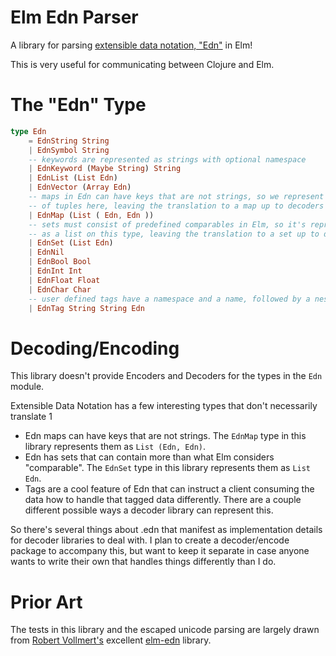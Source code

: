 # Elm Edn Parser

A library for parsing
[extensible data notation, "Edn"](https://github.com/edn-format/edn) in Elm!

This is very useful for communicating between Clojure and Elm.

# The "Edn" Type

```elm
type Edn
    = EdnString String
    | EdnSymbol String
    -- keywords are represented as strings with optional namespace
    | EdnKeyword (Maybe String) String
    | EdnList (List Edn)
    | EdnVector (Array Edn)
    -- maps in Edn can have keys that are not strings, so we represent them as a list
    -- of tuples here, leaving the translation to a map up to decoders
    | EdnMap (List ( Edn, Edn ))
    -- sets must consist of predefined comparables in Elm, so it's represented
    -- as a list on this type, leaving the translation to a set up to decoders
    | EdnSet (List Edn)
    | EdnNil
    | EdnBool Bool
    | EdnInt Int
    | EdnFloat Float
    | EdnChar Char
    -- user defined tags have a namespace and a name, followed by a nested edn value
    | EdnTag String String Edn
```

# Decoding/Encoding

This library doesn't provide Encoders and Decoders for the types in the `Edn` module.

Extensible Data Notation has a few interesting types that don't necessarily translate 1

* Edn maps can have keys that are not strings. The `EdnMap` type in this library represents
them as `List (Edn, Edn)`.
* Edn has sets that can contain more than what Elm considers "comparable". The `EdnSet` type in this
library represents them as `List Edn`.
* Tags are a cool feature of Edn that can instruct a client consuming the data how to handle that
tagged data differently. There are a couple different possible ways a decoder library can 
represent this.

So there's several things about .edn that manifest as implementation details for decoder libraries
to deal with. I plan to create a decoder/encode package to accompany this, but want to keep it
separate in case anyone wants to write their own that handles things differently than I do.

# Prior Art

The tests in this library and the escaped unicode parsing are largely drawn from
[Robert Vollmert's](https://github.com/robx) excellent 
[elm-edn](https://github.com/robx/elm-edn) library.